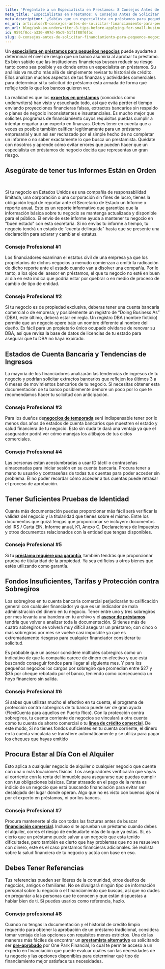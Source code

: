 ```yaml
---
title: 'Pregúntale a un Especialista en Prestamos: 8 Consejos Antes de Solicitar Financiamiento para Pequeños Negocios'
meta_title: 'Especialistas en Prestamos: 8 Consejos Antes de Solicitar Financiamiento para Negocios'
meta_description: '¿Sabías que un especialista en préstamos para pequeños negocios puede ser tu mejor aliado a la hora de solicitar financiamiento para tu empresa? Conoce más.'
es_url: articulos/8-consejos-antes-de-solicitar-financiamiento-para-pequeños-negocios
en_url: blog/ask-an-underwriter-8-tips-before-applying-for-small-business-funding
id: 9591f0cc-a330-497d-95c9-51f1f88f6fbc
slug: 8-consejos-antes-de-solicitar-financiamiento-para-pequenos-negocios
---
```

<p>Un <strong><a href="https://www.oneparkfinancial.com/es/sobre-nosotros">especialista en pr&eacute;stamos para peque&ntilde;os negocios</a></strong> puede ayudarte a determinar el nivel de riesgo que un banco asumir&iacute;a al aprobar tu pr&eacute;stamo. Es bien sabido que las instituciones financieras buscan reducir su riesgo tanto como sea posible y es donde entra un especialista en pr&eacute;stamos. Su an&aacute;lisis va mucho m&aacute;s all&aacute; de simplemente revisar tu historial de cr&eacute;dito. Ellos analizan muchos aspectos de tus finanzas y actividades comerciales para determinar si tu solicitud de pr&eacute;stamo esta armada de forma que refleje todo lo que los bancos quieren ver.</p>

<p>La realidad es que los <strong><a href="https://www.oneparkfinancial.com/es/como-trabaja">expertos en pr&eacute;stamos</a></strong> (conocidos como underwriters) han visto y escuchado todo, as&iacute; que evita perder el tiempo enviando proyecciones financieras falsas, extractos bancarios sin respaldo o planes de negocio inconsistentes e insustanciales. Es mucho mejor que solicites programas de financiamiento cuyos requisitos puedas cumplir a intentar enga&ntilde;ar a un experto en finanzas. Debes tener en cuenta que a veces es posible tambi&eacute;n calificar leg&iacute;timamente para un pr&eacute;stamo empresarial y aun as&iacute; ser rechazado por el simple hecho de no completar un informe o no saber exactamente lo que busca un prestamista. Qu&eacute;date con nosotros y aprende c&oacute;mo evitar errores que pueden hacer que un especialista en pr&eacute;stamos de negocio decida que representas un gran riesgo.</p>

<h2><strong>Aseg&uacute;rate de tener tus Informes Est&aacute;n en Orden</strong></h2>
</br>

<p>Si tu negocio en Estados Unidos es una compa&ntilde;&iacute;a de responsabilidad limitada, una corporaci&oacute;n o una corporaci&oacute;n sin fines de lucro, tienes la obligaci&oacute;n legal de reportar ante el Secretario de Estado un Informe o reporte anual. Este es un reporte informativo que garantiza que la informaci&oacute;n b&aacute;sica sobre tu negocio se mantenga actualizada y disponible para el p&uacute;blico. El env&iacute;o de este informe ayuda a mantener tu negocio en "buen estado" con esta secretaria. Si no env&iacute;as tu informe a tiempo, tu negocio tendr&aacute; un estado de &ldquo;cuenta delinquida" hasta que se presente una declaraci&oacute;n para aclarar y cambiar el estatus.&nbsp;</p>

<h3>Consejo Profesional #1</h3>

<p>Los financiadores examinan el estatus civil de una empresa ya que los propietarios de dichos negocios a menudo comienzan a omitir la radicaci&oacute;n de dicho reporte ante el estado cuando van a disolver una compa&ntilde;&iacute;a. Por lo tanto, a los ojos del asesor en pr&eacute;stamos, el que tu negocio no est&eacute; en buen al d&iacute;a en esto indica que podr&iacute;a estar por quebrar o en medio de proceso de cambio de tipo de entidad.</p>

<h3>Consejo Profesional #2</h3>

<p>Si tu negocio es de propiedad exclusiva, deberas tener una cuenta bancaria comercial o de empresa; y posiblemente un registro de &ldquo;Doing Business As&rdquo; (DBA), este &uacute;ltimo, deber&aacute; estar en regla. Un registro DBA (nombre ficticio) permite que un negocio opere bajo un nombre diferente al nombre del due&ntilde;o. Es f&aacute;cil para un propietario &uacute;nico ocupado olvidarse de renovar su DBA, as&iacute; que revisa la base de datos de licencias de tu estado para asegurar que tu DBA no haya expirado.</p>

<h2><strong>Estados de Cuenta Bancaria y Tendencias de Ingresos</strong></h2>

<p>La mayor&iacute;a de los financiadores analizar&aacute;n las tendencias de ingresos de tu negocio y podr&iacute;an solicitar extractos bancarios que reflejen los &uacute;ltimos 3 a 6 meses de movimientos bancarios de tu negocio. Si necesitas obtener esta documentaci&oacute;n de tu banco posiblemente demore un poco por lo que te recomendamos hacer tu solicitud con anticipaci&oacute;n.</p>

<h3>Consejo Profesional #3</h3>

<p>Para los due&ntilde;os de<strong><a href="https://www.oneparkfinancial.com/es/articulos/como-asegurar-capital-para-la-temporada-navidena-2020">negocios de temporada</a></strong> ser&aacute; indispensable tener por lo menos dos a&ntilde;os de estados de cuenta bancarios que muestren el estado y salud financiera de tu negocio. Esto sin duda te dar&aacute; una ventaja ya que el asegurador podr&aacute; ver c&oacute;mo manejas los altibajos de tus ciclos comerciales.&nbsp;</p>

<h3>Consejo Profesional #4</h3>

<p>Las personas est&aacute;n acostumbradas a usar ID t&aacute;ctil o contrase&ntilde;as almacenadas para iniciar sesi&oacute;n en su cuenta bancaria. Procura tener a mano tu usuario y contrase&ntilde;as de todas tus cuentas para poder acceder sin problema. El no poder recordar c&oacute;mo acceder a tus cuentas puede retrasar el proceso de aprobaci&oacute;n.</p>

<h2><strong>Tener Suficientes Pruebas de Identidad</strong></h2>

<p>Cuanta m&aacute;s documentaci&oacute;n puedas proporcionar m&aacute;s f&aacute;cil ser&aacute; verificar la validez del negocio y la titularidad que tienes sobre el mismo. Entre los documentos que quiz&aacute; tengas que proporcionar se incluyen: documentos del IRS / Carta EIN, Informe anual, K1, Anexo C, Declaraciones de Impuestos y otros documentos relacionados con la entidad que tengas disponibles.</p>

<h3>Consejo Profesional #5</h3>

<p>Si tu <strong><a href="https://www.oneparkfinancial.com/es/articulos/como-conseguir-un-prestamo-para-pequenos-negocios-sin-garantia">pr&eacute;stamo requiere una garant&iacute;a</a></strong>, tambi&eacute;n tendr&aacute;s que proporcionar prueba de titularidad de la propiedad. Ya sea edificios u otros bienes que est&eacute;s utilizando como garant&iacute;a.</p>

<h2><strong>Fondos Insuficientes, Tarifas y Protecci&oacute;n contra Sobregiros</strong></h2>

<p>Los sobregiros en tu cuenta bancaria comercial perjudicar&aacute;n tu calificaci&oacute;n general con cualquier financiador ya que es un indicador de mala administraci&oacute;n del dinero en tu negocio. Tener entre uno y tres sobregiros por mes levanta una bandera en tu archivo y el <strong><a href="https://www.oneparkfinancial.com/es/como-trabaja">asesor de pr&eacute;stamos</a></strong> tendr&iacute;a que volver a analizar toda la documentaci&oacute;n. Si tienes m&aacute;s de cuatro sobregiros se volver&aacute; muy dif&iacute;cil asegurar un pr&eacute;stamo; con cinco o m&aacute;s sobregiros por mes se vuelve casi imposible ya que es extremadamente riesgoso para cualquier financiador considerar tu solicitud.</p>

<p>Es probable que un asesor considere m&uacute;ltiples sobregiros como un indicativo de que la compa&ntilde;&iacute;a carece de dinero en efectivo y que est&aacute; buscando conseguir fondos para llegar al siguiente mes. Y para los peque&ntilde;os negocios los cargos por sobregiro que promedian entre $27 y $35 por cheque rebotado por el banco, teniendo como consecuencia un hoyo financiero sin salida.</p>

<h3>Consejo Profesional #6</h3>

<p>Si sabes que utilizas mucho el efectivo en tu cuenta, el programa de protecci&oacute;n contra sobregiros de tu banco puede ser de gran ayuda (FlexiCuenta para aquellos en Puerto Rico). Con la protecci&oacute;n contra sobregiros, tu cuenta corriente de negocios se vincular&aacute; a otra cuenta como tu cuenta de ahorro comercial o tu <strong><a href="https://www.oneparkfinancial.com/es/articulos/donde-conseguir-un-prestamo-comercial-a-corto-plazo-sin-credito">l&iacute;nea de cr&eacute;dito comercial</a></strong>. De este modo, Si no tienes fondos suficientes en tu cuenta corriente, el dinero en la cuenta 
vinculada se transfiere autom&aacute;ticamente y se utiliza para pagar los cheques que hayas emitido</p>

<h2><strong>Procura Estar al D&iacute;a Con el Alquiler</strong></h2>

<p>Esto aplica a cualquier negocio de alquiler o cualquier negocio que cuente con una o m&aacute;s locaciones f&iacute;sicas. Los aseguradores verificar&aacute;n que vayas al corriente con la renta del inmueble para asegurarse que puedas cumplir con tus obligaciones b&aacute;sicas. Estar atrasado en el pago de la renta es indicio de un negocio que est&aacute; buscando financiaci&oacute;n para evitar ser desalojado del lugar donde operan. Algo que no es visto con buenos ojos ni por el experto en pr&eacute;stamos, ni por los bancos.</p>

<h3>Consejo Profesional #7</h3>

<p>Procura mantenerte al d&iacute;a con todas las facturas antes de buscar <strong><a href="https://www.oneparkfinancial.com/es/articulos/financiamiento-comercial-alternativo-8-cosas-que-debes-saber">financiaci&oacute;n comercial</a></strong>. Incluso si te aprueban un pr&eacute;stamo cuando debes el alquiler, corres el riesgo de endeudarte m&aacute;s de lo que ya estas. Si, es cierto que un pr&eacute;stamo puede salvar a un negocio que esta tenido dificultades, pero tambi&eacute;n es cierto que hay problemas que no se resuelven con dinero, este es el caso prestamos financieras adicionales. S&eacute; realista sobre la salud financiera de tu negocio y act&uacute;a con base en eso.</p>

<h2><strong>Debes Tener Referencias</strong></h2>

<p>Tus referencias pueden ser l&iacute;deres de la comunidad, otros due&ntilde;os de negocios, amigos o familiares. No se divulgar&aacute; ning&uacute;n tipo de informaci&oacute;n personal sobre tu negocio o el financiamiento que buscas, as&iacute; que no dudes en preguntar a las personas que te conocen y que est&aacute;n dispuestas a hablar bien de ti. Si puedes usarlos como referencia, hazlo.</p>

<h3>Consejo profesional #8</h3>

<p>Cuando no tengas la documentaci&oacute;n y el historial de cr&eacute;dito limpio requerido para obtener la aprobaci&oacute;n de un pr&eacute;stamo tradicional, considera tomar ventaja de las opciones con requisitos menos estrictos. Una de las maneras m&aacute;s f&aacute;ciles de encontrar un <strong><a href="https://www.oneparkfinancial.com/es/articulos/como-obtener-un-prestamo-para-pequenos-negocios-parte-4">prestamista alternativo</a></strong> es solicitando ser <a href="https://www.oneparkfinancial.com/es/preaprob"><strong>pre-aprobado</strong></a>&nbsp;por One Park Financial, lo cual te permite acceso a un experto en financiaci&oacute;n que puede evaluar cu&aacute;les son las necesidades de tu negocio y las opciones disponibles para determinar qu&eacute; tipo de financiamiento mejor satisface tus necesidades.</p>